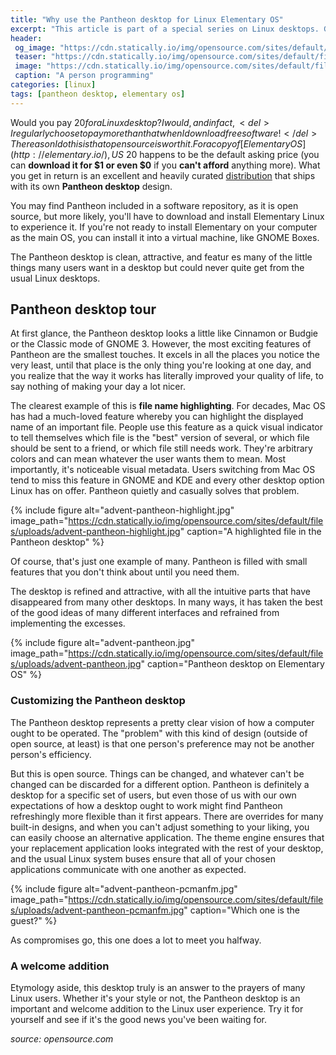 ```yaml
---
title: "Why use the Pantheon desktop for Linux Elementary OS"
excerpt: "This article is part of a special series on Linux desktops. Get a much-loved Mac OS feature on Linux with the Pantheon desktop for Elementary OS"
header:
 og_image: "https://cdn.statically.io/img/opensource.com/sites/default/files/uploads/advent-pantheon.jpg"
 teaser: "https://cdn.statically.io/img/opensource.com/sites/default/files/uploads/advent-pantheon-highlight.jpg"
 image: "https://cdn.statically.io/img/opensource.com/sites/default/files/styles/image-full-size/public/lead-images/computer_keyboard_laptop_development_code_woman.png"
 caption: "A person programming"
categories: [linux]
tags: [pantheon desktop, elementary os]
---
```

Would you pay $20 for a Linux desktop? I would, and in fact, <del>I regularly choose to pay more than that when I download free software!</del> The reason I do this is that open source is worth it. For a copy of [Elementary OS](http://elementary.io/), US$ 20 happens to be the default asking price (you can **download it for $1 or even $0** if you **can't afford** anything more). What you get in return is an excellent and heavily curated [distribution](/linux/distro-elementary-os-51-hera-linux/) that ships with its own **Pantheon desktop** design.

You may find Pantheon included in a software repository, as it is open source, but more likely, you'll have to download and install Elementary Linux to experience it. If you're not ready to install Elementary on your computer as the main OS, you can install it into a virtual machine, like GNOME Boxes.

The Pantheon desktop is clean, attractive, and featur es many of the little things many users want in a desktop but could never quite get from the usual Linux desktops.

## Pantheon desktop tour

At first glance, the Pantheon desktop looks a little like Cinnamon or Budgie or the Classic mode of GNOME 3. However, the most exciting features of Pantheon are the smallest touches. It excels in all the places you notice the very least, until that place is the only thing you're looking at one day, and you realize that the way it works has literally improved your quality of life, to say nothing of making your day a lot nicer.

The clearest example of this is **file name highlighting**. For decades, Mac OS has had a much-loved feature whereby you can highlight the displayed name of an important file. People use this feature as a quick visual indicator to tell themselves which file is the "best" version of several, or which file should be sent to a friend, or which file still needs work. They're arbitrary colors and can mean whatever the user wants them to mean. Most importantly, it's noticeable visual metadata.
Users switching from Mac OS tend to miss this feature in GNOME and KDE and every other desktop option Linux has on offer. Pantheon quietly and casually solves that problem.

{% include figure alt="advent-pantheon-highlight.jpg" image_path="https://cdn.statically.io/img/opensource.com/sites/default/files/uploads/advent-pantheon-highlight.jpg" caption="A highlighted file in the Pantheon desktop" %}

Of course, that's just one example of many. Pantheon is filled with small features that you don't think about until you need them.

The desktop is refined and attractive, with all the intuitive parts that have disappeared from many other desktops. In many ways, it has taken the best of the good ideas of many different interfaces and refrained from implementing the excesses.

{% include figure alt="advent-pantheon.jpg" image_path="https://cdn.statically.io/img/opensource.com/sites/default/files/uploads/advent-pantheon.jpg" caption="Pantheon desktop on Elementary OS" %}

### Customizing the Pantheon desktop

The Pantheon desktop represents a pretty clear vision of how a computer ought to be operated. The "problem" with this kind of design (outside of open source, at least) is that one person's preference may not be another person's efficiency.

But this is open source. Things can be changed, and whatever can't be changed can be discarded for a different option. Pantheon is definitely a desktop for a specific set of users, but even those of us with our own expectations of how a desktop ought to work might find Pantheon refreshingly more flexible than it first appears. There are overrides for many built-in designs, and when you can't adjust something to your liking, you can easily choose an alternative application. The theme engine ensures that your replacement application looks integrated with the rest of your desktop, and the usual Linux system buses ensure that all of your chosen applications communicate with one another as expected.

{% include figure alt="advent-pantheon-pcmanfm.jpg" image_path="https://cdn.statically.io/img/opensource.com/sites/default/files/uploads/advent-pantheon-pcmanfm.jpg" caption="Which one is the guest?" %}

As compromises go, this one does a lot to meet you halfway.

### A welcome addition

Etymology aside, this desktop truly is an answer to the prayers of many Linux users. Whether it's your style or not, the Pantheon desktop is an important and welcome addition to the Linux user experience. Try it for yourself and see if it's the good news you've been waiting for.

_source: opensource.com_
